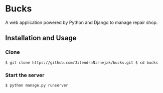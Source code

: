 # Bucks
A web application powered by Python and Django to manage repair shop.


## Installation and Usage

### Clone
``
$ git clone https://github.com/JitendraNirnejak/bucks.git
$ cd bucks
``

### Start the server
```sh
$ python manage.py runserver
```
